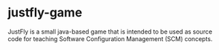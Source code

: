 # justfly-game
JustFly is a small java-based game that is intended to be used as source code for teaching Software Configuration Management (SCM) concepts.
